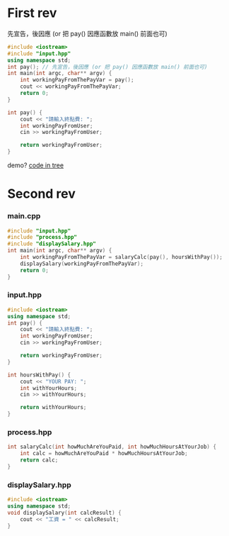 # First rev
先宣告，後因應 (or 把 pay() 因應函數放 main() 前面也可)
```cpp
#include <iostream>
#include "input.hpp"
using namespace std;
int pay(); // 先宣告，後因應 (or 把 pay() 因應函數放 main() 前面也可)
int main(int argc, char** argv) {
    int workingPayFromThePayVar = pay();
    cout << workingPayFromThePayVar;
    return 0;
}

int pay() {
    cout << "請輸入終點費: ";
    int workingPayFromUser;
    cin >> workingPayFromUser;

    return workingPayFromUser;
}
```

demo? [code in tree](https://github.com/hpware/sch_c/tree/e679979187a2b270f1f59c48b88d727bcb918db6/code/ch3)

# Second rev
### main.cpp
```cpp
#include "input.hpp"
#include "process.hpp"
#include "displaySalary.hpp"
int main(int argc, char** argv) {
    int workingPayFromThePayVar = salaryCalc(pay(), hoursWithPay());
    displaySalary(workingPayFromThePayVar);
    return 0;
}

```
### input.hpp
```cpp
#include <iostream>
using namespace std;
int pay() {
    cout << "請輸入終點費: ";
    int workingPayFromUser;
    cin >> workingPayFromUser;

    return workingPayFromUser;
}

int hoursWithPay() {
    cout << "YOUR PAY: ";
    int withYourHours;
    cin >> withYourHours;

    return withYourHours;
}

```
### process.hpp
```cpp
int salaryCalc(int howMuchAreYouPaid, int howMuchHoursAtYourJob) {
    int calc = howMuchAreYouPaid * howMuchHoursAtYourJob;
    return calc;
}
```
### displaySalary.hpp
```cpp
#include <iostream>
using namespace std;
void displaySalary(int calcResult) {
    cout << "工資 = " << calcResult;
}
```
